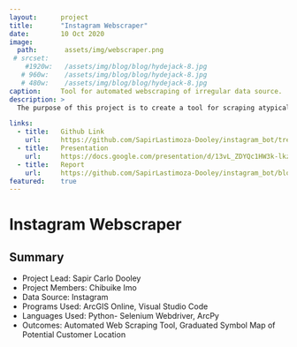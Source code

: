 ```yaml
---
layout:      project
title:       "Instagram Webscraper"
date:        10 Oct 2020
image:
  path:       assets/img/webscraper.png
 # srcset:
    #1920w:   /assets/img/blog/blog/hydejack-8.jpg
   # 960w:    /assets/img/blog/blog/hydejack-8.jpg
   # 480w:    /assets/img/blog/blog/hydejack-8.jpg
caption:     Tool for automated webscraping of irregular data source.
description: >
  The purpose of this project is to create a tool for scraping atypically formatted data at a large scale from a website using automated testing software. In this instance, customer-related information will be collected from Instagram. With this tool, the user is able to automatically log in and search each post within the feed for specific keywords. If a keyword is found, the program will save the post and related information including: the author, the location of the post, and the link to the post. With this tool, marketing strategies can be streamlined and the stresses of social media marketing will be lightened.

links:
  - title:   Github Link
    url:     https://github.com/SapirLastimoza-Dooley/instagram_bot/tree/master
  - title:   Presentation
    url:     https://docs.google.com/presentation/d/13vL_ZDYQc1HW3k-lkz8oLy4gXtQp-MxFIIPd7EB0odA/edit?usp=sharing
  - title:   Report
    url:     https://github.com/SapirLastimoza-Dooley/instagram_bot/blob/master/Reports/Report.pdf
featured:    true
---
```

# Instagram Webscraper

## Summary
* Project Lead: Sapir Carlo Dooley
* Project Members: Chibuike Imo
* Data Source: Instagram
* Programs Used: ArcGIS Online, Visual Studio Code
* Languages Used: Python- Selenium Webdriver, ArcPy
* Outcomes: Automated Web Scraping Tool, Graduated Symbol Map of Potential Customer Location
